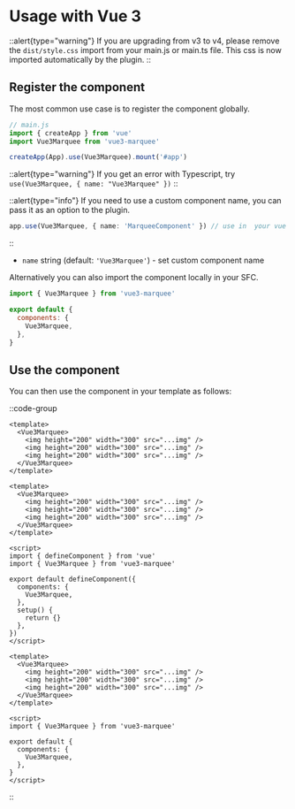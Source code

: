# Usage with Vue 3

::alert{type="warning"}
If you are upgrading from v3 to v4, please remove the `dist/style.css` import from your main.js or main.ts file. This css is now imported automatically by the plugin.
::

## Register the component

The most common use case is to register the component globally.

```js
// main.js
import { createApp } from 'vue'
import Vue3Marquee from 'vue3-marquee'

createApp(App).use(Vue3Marquee).mount('#app')
```

::alert{type="warning"}
If you get an error with Typescript, try `use(Vue3Marquee, { name: "Vue3Marquee" })`
::

::alert{type="info"}
If you need to use a custom component name, you can pass it as an option to the plugin.

```ts
app.use(Vue3Marquee, { name: 'MarqueeComponent' }) // use in  your vue template as  <MarqueeComponent />
```

::

- `name` string (default: `'Vue3Marquee'`) - set custom component name

Alternatively you can also import the component locally in your SFC.

```js
import { Vue3Marquee } from 'vue3-marquee'

export default {
  components: {
    Vue3Marquee,
  },
}
```

## Use the component

You can then use the component in your template as follows:

::code-group

```vue [Script Setup]
<template>
  <Vue3Marquee>
    <img height="200" width="300" src="...img" />
    <img height="200" width="300" src="...img" />
    <img height="200" width="300" src="...img" />
  </Vue3Marquee>
</template>
```

```vue [Composition API]
<template>
  <Vue3Marquee>
    <img height="200" width="300" src="...img" />
    <img height="200" width="300" src="...img" />
    <img height="200" width="300" src="...img" />
  </Vue3Marquee>
</template>

<script>
import { defineComponent } from 'vue'
import { Vue3Marquee } from 'vue3-marquee'

export default defineComponent({
  components: {
    Vue3Marquee,
  },
  setup() {
    return {}
  },
})
</script>
```

```vue [Options API]
<template>
  <Vue3Marquee>
    <img height="200" width="300" src="...img" />
    <img height="200" width="300" src="...img" />
    <img height="200" width="300" src="...img" />
  </Vue3Marquee>
</template>

<script>
import { Vue3Marquee } from 'vue3-marquee'

export default {
  components: {
    Vue3Marquee,
  },
}
</script>
```

::
